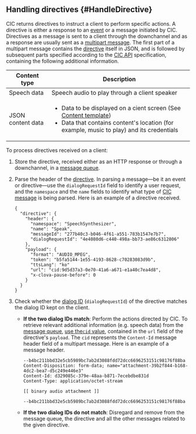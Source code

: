 ## Handling directives {#HandleDirective}

CIC returns directives to instruct a client to perform specific actions. A directive is either a response to an [event](#SendEvent) or a message initiated by CIC. Directives as a message is sent to a client through the downchannel and as a response are usually sent as a [multipart message](/CIC/References/CIC_API.md#MultipartMessage). The first part of a multipart message contains the [directive](/CIC/References/CIC_API.md#Directive) itself in JSON, and is followed by subsequent parts specified according to the [CIC API](/CIC/References/CIC_API.md) specification, containing the following additional information.

| Content type            | Description                                             |
|---------------------|-------------------------------------------------|
| Speech data         | Speech audio to play through a client speaker                  |
| JSON content data | <ul><li>Data to be displayed on a cient screen (See <a href="/CIC/References/Content_Templates.md">Content template</a>)</li><li>Data that contains content's location (for example, music to play) and its credentials</li></ul> |

To process directives received on a client:

<ol>
<li><p>Store the directive, received either as an HTTP response or through a downchannel, in a <a href="#ManageMessageQ">message queue</a>.</p>
</li>
<li><p>Parse the header of the <a href="/CIC/References/CIC_API.html#Directive">directive</a>. In parsing a message—be it an event or directive—use the <code>dialogRequestId</code> field to identify a user request, and the <code>namespace</code> and the <code>name</code> fields to identify what type of <a href="/CIC/References/CIC_API.html">CIC message</a> is being parsed. Here is an example of a directive received.</p>
<pre><code>{
  "directive": {
    "header": {
      "namespace": "SpeechSynthesizer",
      "name": "Speak",
      "messageId": "277b40c3-b046-4f61-a551-783b1547e7b7",
      "dialogRequestId": "4e4080d6-c440-498a-bb73-ae86c6312806"
    },
    "payload": {
      "format": "AUDIO_MPEG",
      "token": "b5fa5144-1e55-4193-8628-c70283083d9b",
      "ttsLang": "ko"
      "url": "cid:9d5d37a3-0e70-41a6-a671-e1a40c7ea4d8",
      "x-clova-pause-before": 0
    }
  }
}
</code></pre>
</li>
<li>Check whether the <a href="/CIC/CIC_Overview.html#DialogModel">dialog ID</a> (<code>dialogRequestId</code>) of the directive matches the dialog ID kept on the client.
<ul>
<li><p><strong>If the two dialog IDs match</strong>: Perform the actions directed by CIC. To retrieve relevant additional information (e.g. speech data) from the <a href="#ManageMessageQ">message queue</a>, <a href="/CIC/References/CICInterface/SpeechSynthesizer.html#Speak">use the<code>cid</code> value</a>, contained in the <code>url</code> field of the directive's <code>payload</code>. The <code>cid</code> represents the <code>Content-Id</code> message header field of a multipart message. Here is an example of a message header.</p>
<pre><code>--b4bc211bbd32e5cb5989bc7ab2d3088fdd72dcc6696253151c98176f88ba
Content-Disposition: form-data; name="attachment-39b2f844-b168-4dc2-bea7-d5c249e446e3"
Content-Id: d329085c-379e-48aa-b871-7ecebdbe831d
Content-Type: application/octet-stream<br />
[[ binary audio attachment ]]<br />
--b4bc211bbd32e5cb5989bc7ab2d3088fdd72dcc6696253151c98176f88ba
</code></pre>
</li>
<li><strong>If the two dialog IDs do not match</strong>: Disregard and remove from the message queue, the directive and all the other messages related to the given directive.</li>
</ul>
</li>
</ol>
